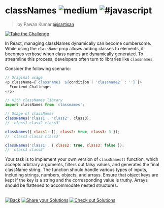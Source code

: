 <!--info-header-start--><h1>classNames <img src="https://img.shields.io/badge/-medium-d9901a" alt="medium"/> <img src="https://img.shields.io/badge/-%23javascript-999" alt="#javascript"/></h1><blockquote><p>by Pawan Kumar <a href="https://github.com/jsartisan" target="_blank">@jsartisan</a></p></blockquote><p><a href="https://frontend-challenges.com/challenges/10-classnames" target="_blank"><img src="https://img.shields.io/badge/-Take%20the%20Challenge-0d99ff?logo=javascript&logoColor=white" alt="Take the Challenge"/></a> </p><!--info-header-end-->

In React, managing classNames dynamically can become cumbersome. While using the `className` prop allows adding classes to elements, it becomes verbose when class names are dynamically generated. To streamline this process, developers often turn to libraries like `classnames`.

Consider the following scenario:

```js
// Original usage
<p className={`classname1  ${condition ? 'classname2' : ''}`}>
  Frontend Challenges
</p>

// With classNames library
import classNames from 'classnames';

// Usage of classNames
classNames('class1', 'class2', class3); 
// 'class1 class2 class3'

classNames({ class1: [], class2: true, class3: 3 }); 
// 'class1 class2 class3'

classNames('class1', { class2: true, class3: false }); 
// 'class1 class2'
```

Your task is to implement your own version of `classNames()` function, which accepts arbitrary arguments, filters out falsy values, and generates the final className string. The function should handle various types of inputs, including strings, numbers, objects, and arrays. Ensure that object keys are kept if the key is a string and the corresponding value is truthy. Arrays should be flattened to accommodate nested structures.


<!--info-footer-start--><br><a href="../../README.md" target="_blank"><img src="https://img.shields.io/badge/-Back-grey" alt="Back"/></a> <a href="https://github.com/jsartisan/frontend-challenges/issues/new?template=answer.md&labels=answer,10,undefined&title=10%20-%20classNames%20-%20undefined&body=" target="_blank"><img src="https://img.shields.io/badge/-Share%20your%20Solutions-teal" alt="Share your Solutions"/></a> <a href="https://github.com/jsartisan/frontend-challenges/issues?q=label%3A10+label%3Aanswer+sort%3Areactions-%2B1-desc" target="_blank"><img src="https://img.shields.io/badge/-Check%20out%20Solutions-de5a77?logo=awesome-lists&logoColor=white" alt="Check out Solutions"/></a> <!--info-footer-end-->
